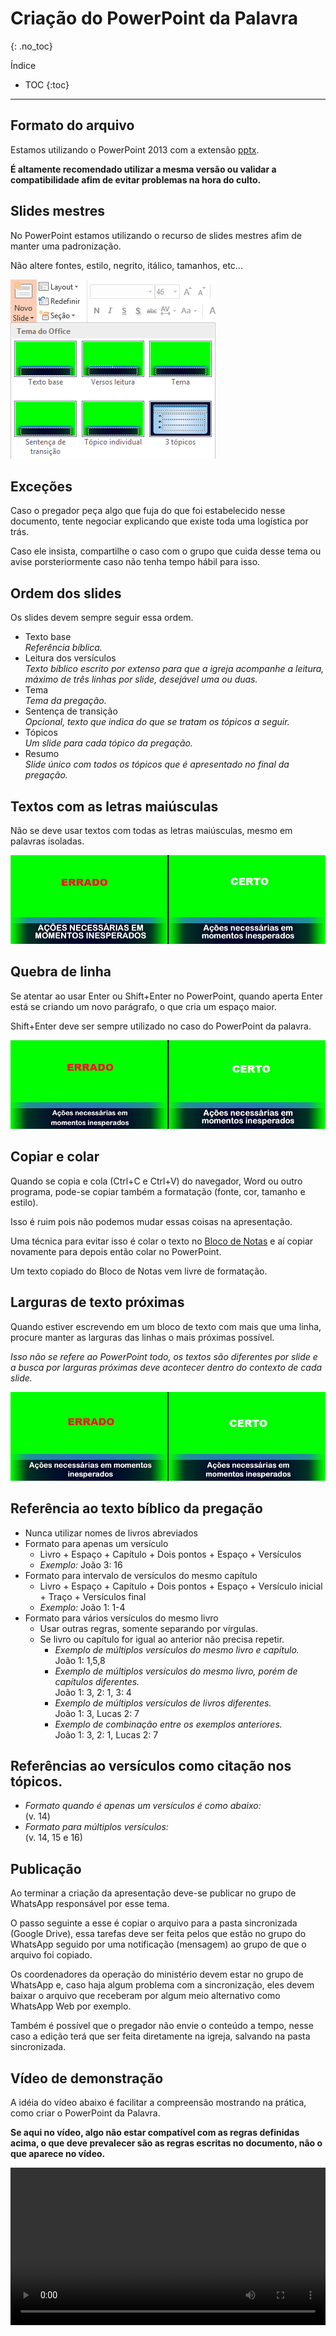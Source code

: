# Criação do PowerPoint da Palavra
{: .no_toc}

Índice
* TOC
{:toc}
---

## Formato do arquivo
Estamos utilizando o PowerPoint 2013 com a extensão [pptx](https://support.microsoft.com/pt-br/office/formatos-de-arquivo-aos-quais-o-powerpoint-oferece-suporte-252c6fa0-a4bc-41be-ac82-b77c9773f9dc).

**É altamente recomendado utilizar a mesma versão ou validar a compatibilidade afim de evitar problemas na hora do culto.**

## Slides mestres
No PowerPoint estamos utilizando o recurso de slides mestres afim de manter uma padronização.

Não altere fontes, estilo, negrito, itálico, tamanhos, etc... 

![](slides-mestres.png)

## Exceções
Caso o pregador peça algo que fuja do que foi estabelecido nesse documento, tente negociar explicando que existe toda uma logística por trás.

Caso ele insista, compartilhe o caso com o grupo que cuida desse tema ou avise porsteriormente caso não tenha tempo hábil para isso.

## Ordem dos slides
Os slides devem sempre seguir essa ordem.
- Texto base\
  *Referência bíblica.*
- Leitura dos versículos\
  *Texto bíblico escrito por extenso para que a igreja acompanhe a leitura, máximo de três linhas por slide, desejável uma ou duas.*
- Tema\
  *Tema da pregação.*
- Sentença de transição\
  *Opcional, texto que indica do que se tratam os tópicos a seguir.*
- Tópicos\
  *Um slide para cada tópico da pregação.*
- Resumo\
  *Slide único com todos os tópicos que é apresentado no final da pregação.*

## Textos com as letras maiúsculas
Não se deve usar textos com todas as letras maiúsculas, mesmo em palavras isoladas.

![](maiusculas.png)

## Quebra de linha
Se atentar ao usar Enter ou Shift+Enter no PowerPoint, quando aperta Enter está se criando um novo parágrafo, o que cria um espaço maior.

Shift+Enter deve ser sempre utilizado no caso do PowerPoint da palavra.

![](shift-enter.png)

## Copiar e colar
Quando se copia e cola (Ctrl+C e Ctrl+V) do navegador, Word ou outro programa, pode-se copiar também a formatação (fonte, cor, tamanho e estilo).

Isso é ruim pois não podemos mudar essas coisas na apresentação.

Uma técnica para evitar isso é colar o texto no [Bloco de Notas](https://pt.wikipedia.org/wiki/Bloco_de_Notas) e aí copiar novamente para depois então colar no PowerPoint.

Um texto copiado do Bloco de Notas vem livre de formatação.

## Larguras de texto próximas
Quando estiver escrevendo em um bloco de texto com mais que uma linha, procure manter as larguras das linhas o mais próximas possível.

*Isso não se refere ao PowerPoint todo, os textos são diferentes por slide e a busca por larguras próximas deve acontecer dentro do contexto de cada slide.*

![](larguras-proximas.png)

## Referência ao texto bíblico da pregação
- Nunca utilizar nomes de livros abreviados
- Formato para apenas um versículo
  - Livro + Espaço + Capítulo + Dois pontos + Espaço + Versículos
  - *Exemplo:* João 3: 16
- Formato para intervalo de versículos do mesmo capítulo
  - Livro + Espaço + Capítulo + Dois pontos + Espaço + Versículo inicial + Traço + Versículos final
  - *Exemplo:* João 1: 1-4
- Formato para vários versículos do mesmo livro
  - Usar outras regras, somente separando por vírgulas.
  - Se livro ou capítulo for igual ao anterior não precisa repetir.
    - *Exemplo de múltiplos versículos do mesmo livro e capítulo.*\
    João 1: 1,5,8
    - *Exemplo de múltiplos versículos do mesmo livro, porém de capítulos diferentes.*\
    João 1: 3, 2: 1, 3: 4
    - *Exemplo de múltiplos versículos de livros diferentes.*\
    João 1: 3, Lucas 2: 7
    - *Exemplo de combinação entre os exemplos anteriores.*\
    João 1: 3, 2: 1, Lucas 2: 7

## Referências ao versículos como citação nos tópicos.

  - *Formato quando é apenas um versículos é como abaixo:*\
    (v. 14)
  - *Formato para múltiplos versículos:*\
    (v. 14, 15 e 16)

## Publicação
Ao terminar a criação da apresentação deve-se publicar no grupo de WhatsApp responsável por esse tema.

O passo seguinte a esse é copiar o arquivo para a pasta sincronizada (Google Drive), essa tarefas deve ser feita pelos que estão no grupo do WhatsApp seguido por uma notificação (mensagem) ao grupo de que o arquivo foi copiado.

Os coordenadores da operação do ministério devem estar no grupo de WhatsApp e, caso haja algum problema com a sincronização, eles devem baixar o arquivo que receberam por algum meio alternativo como WhatsApp Web por exemplo.

Também é possível que o pregador não envie o conteúdo a tempo, nesse caso a edição terá que ser feita diretamente na igreja, salvando na pasta sincronizada.

## Vídeo de demonstração

A idéia do vídeo abaixo é facilitar a compreensão mostrando na prática, como criar o PowerPoint da Palavra.

**Se aqui no vídeo, algo não estar compatível com as regras definidas acima, o que deve prevalecer são as regras escritas no documento, não o que aparece no vídeo.**

<video width="100%" controls>
  <source src="criacao-power-point-palavra.mp4" type="video/mp4">
</video>